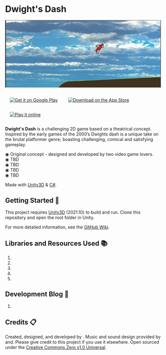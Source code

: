 # Dwight's Dash

![2D platformer style game](https://github.com/pandalords/Unity-RoverGame/blob/main/Rover/Assets/Assets/Images/Dwights%20Dashv1.png)

[<img alt='Get it on Google Play' src='docs/badges/google-play-badge.png' width="200px"  style="padding:15px"/>](https://cdn.pixabay.com/photo/2016/08/31/00/49/google-1632434_960_720.png "Get it on Google Play")
[<img alt='Download on the App Store' src='docs/badges/Download_on_the_App_Store_Badge_US-UK_135x40.svg' width="200px" style="padding:15px"/>](https://upload.wikimedia.org/wikipedia/commons/thumb/3/3c/Download_on_the_App_Store_Badge.svg/640px-Download_on_the_App_Store_Badge.svg.png "Download on the App Store")
[<img alt='Play it online' src='docs/badges/play-online-badge.png' width="200px" style="padding:15px"/>](https://d338t8kmirgyke.cloudfront.net/icons/icon_pngs/000/002/150/original/internet.png "Play it online")

<b>Dwight's Dash</b> is a challenging 2D game based on a theatrical concept. Inspired by the early games of the 2000’s Dwights dash is a unique take on the brutal platformer genre; boasting challenging, comical and satisfying gameplay.

◉ Original concept - designed and developed by two video game lovers.
<br>
◉ TBD
<br>
◉ TBD
<br>
◉ TBD
<br>
◉ TBD


Made with [Unity3D](https://unity3d.com/ "Unity3D home") & [C#](https://docs.microsoft.com/en-us/dotnet/csharp/getting-started/introduction-to-the-csharp-language-and-the-net-framework "C# Getting Started").

## Getting Started :traffic_light:

This project requires [Unity3D](http://unity3d.com/ "Unity3D home") (2021.10) to build and run. Clone this repository and open the root folder in Unity.

For more detailed information, see the [GitHub Wiki](https://github.com/pandalords/Unity-RoverGame/wiki).


## Libraries and Resources Used :books:

1. 
2. 
3. 
4. 
5. 

## Development Blog :newspaper:

1.  

## Credits :clipboard:

Created, designed, and developed by . Music and sound design provided by  and. Please give credit to this project if you use it elsewhere. Open sourced under the [Creative Commons Zero v1.0 Universal](https://github.com/pandalords/Unity-RoverGame/blob/main/LICENSE). 
